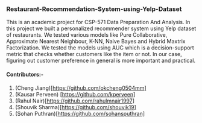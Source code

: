 ### Restaurant-Recommendation-System-using-Yelp-Dataset
This is an academic project for CSP-571 Data Preparation And Analysis. 
In this project we built a personalized recommender system using Yelp dataset of restaurants. We tested various models like Pure Collaborative, Approximate Nearest Neighbour, K-NN, Naive Bayes and Hybrid Maxtrix Factorization. 
We tested the models using AUC which is a decision-support metric that checks whether customers like the item or not. In our case, figuring out customer preference in general is more important and practical. 

#### Contributors:-
1. (Cheng Jiang)[https://github.com/okcheng0504mm]
2. (Kausar Perveen) [https://github.com/kperveen]
3. (Rahul Nair)[https://github.com/rahulmnair1997]
4. (Shouvik Sharma)[https://github.com/shouvik19]
5. (Sohan Puthran)[https://github.com/sohansputhran]
